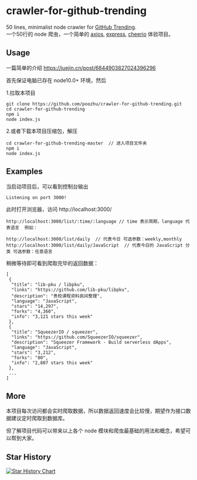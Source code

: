 # crawler-for-github-trending  
50 lines, minimalist node crawler for [GitHub Trending](https://github.com/trending?since=daily).  
一个50行的 node 爬虫，一个简单的 [axios](https://github.com/axios/axios), [express](https://github.com/expressjs/express), [cheerio](https://github.com/cheeriojs/cheerio) 体验项目。  

## Usage  
一篇简单的介绍 https://juejin.cn/post/6844903827024396296

首先保证电脑已存在 node10.0+ 环境，然后  

1.拉取本项目  
```
git clone https://github.com/poozhu/crawler-for-github-trending.git
cd crawler-for-github-trending
npm i
node index.js
```
2.或者下载本项目压缩包，解压
```
cd crawler-for-github-trending-master  // 进入项目文件夹
npm i
node index.js
```

## Examples  
当启动项目后，可以看到控制台输出
```
Listening on port 3000!
```
此时打开浏览器，访问 http://localhost:3000/
```
http://localhost:3000/list/:time/:language // time 表示周期，language 代表语言  例如：

http://localhost:3000/list/daily  // 代表今日 可选参数：weekly,monthly
http://localhost:3000/list/daily/JavaScript  // 代表今日的 JavaScript 分类 可选参数：任意语言
```

稍微等待即可看到爬取完毕的返回数据：
```
[
 {
  "title": "lib-pku / libpku",
  "links": "https://github.com/lib-pku/libpku",
  "description": "贵校课程资料民间整理",
  "language": "JavaScript",
  "stars": "14,297",
  "forks": "4,360",
  "info": "3,121 stars this week"
 },
 {
  "title": "SqueezerIO / squeezer",
  "links": "https://github.com/SqueezerIO/squeezer",
  "description": "Squeezer Framework - Build serverless dApps",
  "language": "JavaScript",
  "stars": "3,212",
  "forks": "80",
  "info": "2,807 stars this week"
 },
 ...
]
```

## More
本项目每次访问都会实时爬取数据，所以数据返回速度会比较慢，期望作为接口数据建议定时爬取到数据库。

但了解项目代码可以带来以上各个 node 模块和爬虫最基础的用法和概念，希望可以帮到大家。

## Star History

[![Star History Chart](https://api.star-history.com/svg?repos=poozhu/crawler-for-github-trending&type=Date)](https://star-history.com/#poozhu/crawler-for-github-trending&Date)

